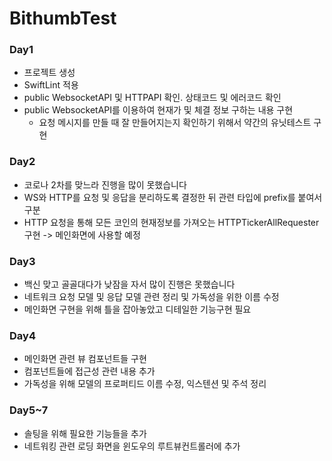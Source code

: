 # BithumbTest

### Day1
* 프로젝트 생성
* SwiftLint 적용
* public WebsocketAPI 및 HTTPAPI 확인. 상태코드 및 에러코드 확인
* public WebsocketAPI를 이용하여 현재가 및 체결 정보 구하는 내용 구현
  * 요청 메시지를 만들 때 잘 만들어지는지 확인하기 위해서 약간의 유닛테스트 구현
  
### Day2
* 코로나 2차를 맞느라 진행을 많이 못했습니다
* WS와 HTTP를 요청 및 응답을 분리하도록 결정한 뒤 관련 타입에 prefix를 붙여서 구분
* HTTP 요청을 통해 모든 코인의 현재정보를 가져오는 HTTPTickerAllRequester 구현 -> 메인화면에 사용할 예정

### Day3
* 백신 맞고 골골대다가 낮잠을 자서 많이 진행은 못했습니다
* 네트워크 요청 모델 및 응답 모델 관련 정리 및 가독성을 위한 이름 수정
* 메인화면 구현을 위해 틀을 잡아놓았고 디테일한 기능구현 필요

### Day4
* 메인화면 관련 뷰 컴포넌트들 구현
* 컴포넌트들에 접근성 관련 내용 추가
* 가독성을 위해 모델의 프로퍼티드 이름 수정, 익스텐션 및 주석 정리

### Day5~7
* 솔팅을 위해 필요한 기능들을 추가
* 네트워킹 관련 로딩 화면을 윈도우의 루트뷰컨트롤러에 추가
